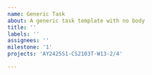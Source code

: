 ```yaml
---
name: Generic Task
about: A generic task template with no body
title: ''
labels: ''
assignees: ''
milestone: '1'
projects: 'AY2425S1-CS2103T-W13-2/4'

---
```

